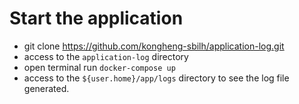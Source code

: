 # Start the application

- git clone https://github.com/kongheng-sbilh/application-log.git
- access to the `application-log` directory
- open terminal run `docker-compose up`
- access to the `${user.home}/app/logs` directory to see the log file generated.
